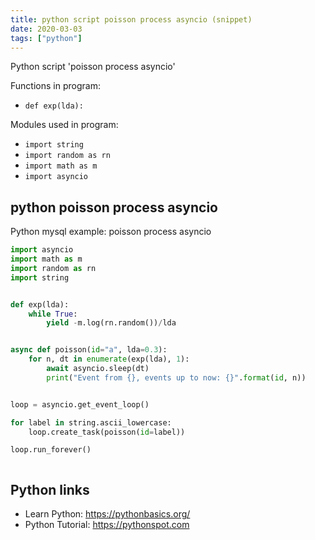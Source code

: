 ```yaml
---
title: python script poisson process asyncio (snippet)
date: 2020-03-03
tags: ["python"]
---
```

Python script 'poisson process asyncio'

Functions in program: 
* `def exp(lda):`

Modules used in program: 
* `import string`
* `import random as rn`
* `import math as m`
* `import asyncio`

## python poisson process asyncio

Python mysql example: poisson process asyncio

```python
import asyncio
import math as m
import random as rn
import string


def exp(lda):
    while True:
        yield -m.log(rn.random())/lda


async def poisson(id="a", lda=0.3):
    for n, dt in enumerate(exp(lda), 1):
        await asyncio.sleep(dt)
        print("Event from {}, events up to now: {}".format(id, n)) 


loop = asyncio.get_event_loop()

for label in string.ascii_lowercase:
    loop.create_task(poisson(id=label))

loop.run_forever()



```

## Python links

- Learn Python: https://pythonbasics.org/
- Python Tutorial: https://pythonspot.com
